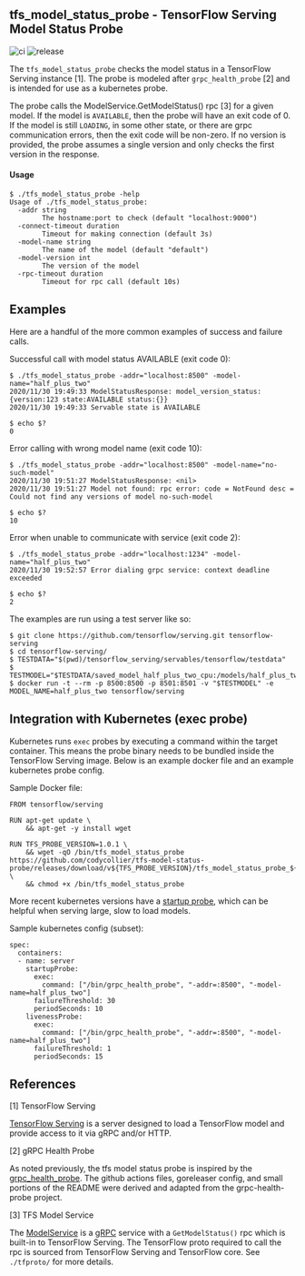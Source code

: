 
## tfs_model_status_probe - TensorFlow Serving Model Status Probe

![ci](https://github.com/codycollier/tfs-model-status-probe/workflows/ci/badge.svg)
![release](https://github.com/codycollier/tfs-model-status-probe/workflows/release/badge.svg)



The `tfs_model_status_probe` checks the model status in a TensorFlow Serving instance [1].  The probe is modeled after `grpc_health_probe` [2] and is intended for use as a kubernetes probe.

The probe calls the ModelService.GetModelStatus() rpc [3] for a given model.  If the model is `AVAILABLE`, then the probe will have an exit code of 0.  If the model is still `LOADING`, in some other state, or there are grpc communication errors, then the exit code will be non-zero.  If no version is provided, the probe assumes a single version and only checks the first version in the response.


#### Usage

```
$ ./tfs_model_status_probe -help
Usage of ./tfs_model_status_probe:
  -addr string
    	The hostname:port to check (default "localhost:9000")
  -connect-timeout duration
    	Timeout for making connection (default 3s)
  -model-name string
    	The name of the model (default "default")
  -model-version int
    	The version of the model
  -rpc-timeout duration
    	Timeout for rpc call (default 10s)
```


## Examples

Here are a handful of the more common examples of success and failure calls.


Successful call with model status AVAILABLE (exit code 0):
```
$ ./tfs_model_status_probe -addr="localhost:8500" -model-name="half_plus_two"
2020/11/30 19:49:33 ModelStatusResponse: model_version_status:{version:123 state:AVAILABLE status:{}}
2020/11/30 19:49:33 Servable state is AVAILABLE

$ echo $?
0
```


Error calling with wrong model name (exit code 10):
```
$ ./tfs_model_status_probe -addr="localhost:8500" -model-name="no-such-model"
2020/11/30 19:51:27 ModelStatusResponse: <nil>
2020/11/30 19:51:27 Model not found: rpc error: code = NotFound desc = Could not find any versions of model no-such-model

$ echo $?
10
```


Error when unable to communicate with service (exit code 2):
```
$ ./tfs_model_status_probe -addr="localhost:1234" -model-name="half_plus_two"
2020/11/30 19:52:57 Error dialing grpc service: context deadline exceeded

$ echo $?
2
```


The examples are run using a test server like so:
```
$ git clone https://github.com/tensorflow/serving.git tensorflow-serving
$ cd tensorflow-serving/
$ TESTDATA="$(pwd)/tensorflow_serving/servables/tensorflow/testdata"
$ TESTMODEL="$TESTDATA/saved_model_half_plus_two_cpu:/models/half_plus_two"
$ docker run -t --rm -p 8500:8500 -p 8501:8501 -v "$TESTMODEL" -e MODEL_NAME=half_plus_two tensorflow/serving
```


## Integration with Kubernetes (exec probe)

Kubernetes runs `exec` probes by executing a command within the target container.  This means the probe binary needs to be bundled inside the TensorFlow Serving image.  Below is an example docker file and an example kubernetes probe config.


Sample Docker file:
```
FROM tensorflow/serving

RUN apt-get update \
    && apt-get -y install wget

RUN TFS_PROBE_VERSION=1.0.1 \
    && wget -qO /bin/tfs_model_status_probe https://github.com/codycollier/tfs-model-status-probe/releases/download/v${TFS_PROBE_VERSION}/tfs_model_status_probe_${TFS_PROBE_VERSION}_linux_amd64 \
    && chmod +x /bin/tfs_model_status_probe
```

More recent kubernetes versions have a [startup probe](https://kubernetes.io/docs/tasks/configure-pod-container/configure-liveness-readiness-startup-probes/#define-startup-probes), which can be helpful when serving large, slow to load models.

Sample kubernetes config (subset):
```
spec:
  containers:
  - name: server
    startupProbe:
      exec:
        command: ["/bin/grpc_health_probe", "-addr=:8500", "-model-name=half_plus_two"]
      failureThreshold: 30
      periodSeconds: 10
    livenessProbe:
      exec:
        command: ["/bin/grpc_health_probe", "-addr=:8500", "-model-name=half_plus_two"]
      failureThreshold: 1
      periodSeconds: 15
```


## References


[1] TensorFlow Serving

[TensorFlow Serving](https://github.com/tensorflow/serving) is a server designed to load a TensorFlow model and provide access to it via gRPC and/or HTTP.


[2] gRPC Health Probe

As noted previously, the tfs model status probe is inspired by the [grpc_health_probe](https://github.com/grpc-ecosystem/grpc-health-probe). The github actions files, goreleaser config, and small portions of the README were derived and adapted from the grpc-health-probe project.


[3] TFS Model Service

The [ModelService](https://github.com/tensorflow/serving/blob/master/tensorflow_serving/apis/model_service.proto) is a [gRPC](https://grpc.io/) service with a `GetModelStatus()` rpc which is built-in to TensorFlow Serving.  The TensorFlow proto required to call the rpc is sourced from TensorFlow Serving and TensorFlow core.  See `./tfproto/` for more details.

    

